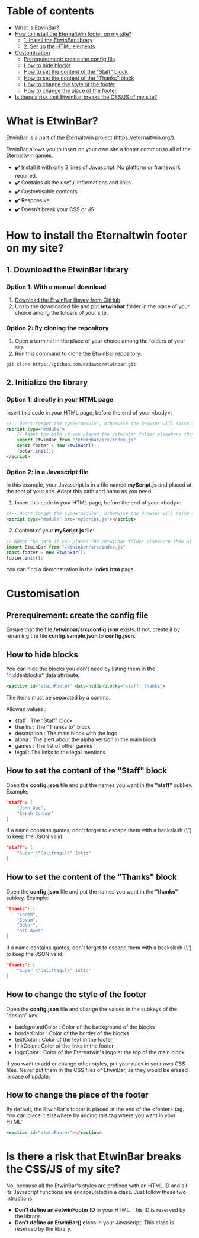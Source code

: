 # Table of contents
- [What is EtwinBar?](#what-is-etwinbar)
- [How to install the Eternaltwin footer on my site?](#how-to-install-the-eternaltwin-footer-on-my-site)
  - [1. Install the EtwinBar library](#1-install-the-etwinbar-library)
  - [2. Set up the HTML elements](#2-set-up-the-html-elements)
- [Customisation](#customisation)
  - [Prerequirement: create the config file](#prerequirement-create-the-config-file)
  - [How to hide blocks](#how-to-hide-blocks)
  - [How to set the content of the "Staff" block](#how-to-set-the-content-of-the-staff-block)
  - [How to set the content of the "Thanks" block](#how-to-set-the-content-of-the-thanks-block)
  - [How to change the style of the footer](#how-to-change-the-style-of-the-footer)
  - [How to change the place of the footer](#how-to-change-the-place-of-the-footer)
- [Is there a risk that EtwinBar breaks the CSS/JS of my site?](#is-there-a-risk-that-etwinbar-breaks-the-cssjs-of-my-site)

# What is EtwinBar?
EtwinBar is a part of the Eternaltwin project (https://eternaltwin.org/).

EtwinBar allows you to insert on your own site a footer common to all of the Eternaltwin games.

- ✔️ Install it with only 3 lines of Javascript. No platform or framework required.
- ✔️ Contains all the useful informations and links
- ✔️ Customisable contents
- ✔️ Responsive
- ✔️ Doesn't break your CSS or JS

# How to install the Eternaltwin footer on my site?
## 1. Download the EtwinBar library
### Option 1: With a manual download
1. [Download the EtwinBar library from GitHub](https://github.com/Nadawoo/etwinbar/archive/refs/heads/master.zip)
2. Unzip the downloaded file and put **/etwinbar** folder in the place of your choice among the folders of your site.

### Option 2: By cloning the repository
1. Open a terminal in the place of your choice among the folders of your site
2. Run this command to clone the EtwinBar repository:
```
git clone https://github.com/Nadawoo/etwinbar.git
```

## 2. Initialize the library
### Option 1: directly in your HTML page
Insert this code in your HTML page, before the end of your &lt;body&gt;:
```html
<!-- Don't forget the type="module", otherwise the browser will raise an error like "Cannot use import statement outside a module" -->
<script type="module">
    // Adapt the path if you placed the /etwinbar folder elsewhere than at the root of your site
    import EtwinBar from "/etwinbar/src/index.js"
    const footer = new EtwinBar();
    footer.init();
</script>
```

### Option 2: in a Javascript file
In this example, your Javascript is in a file named **myScript.js** and placed at the root of your site. Adapt this path and name as you need.

1. Insert this code in your HTML page, before the end of your &lt;body&gt;:
```html
<!-- Don't forget the type="module", otherwise the browser will raise an error like "Cannot use import statement outside a module" -->
<script type="module" src="myScript.js"></script>
```

2. Content of your **myScript.js** file:
```js
// Adapt the path if you placed the /etwinbar folder elsewhere than at the root of your site
import EtwinBar from "/etwinbar/src/index.js"
const footer = new EtwinBar();
footer.init();
```

You can find a demonstration in the **index.htm** page.

# Customisation
## Prerequirement: create the config file
Ensure that the file **/etwinbar/src/config.json** exists. If not, create it by renaming the file **config.sample.json** to **config.json**.

## How to hide blocks
You can hide the blocks you don't need by listing them in the "hiddenblocks" data attribute:
```html
<section id="etwinFooter" data-hiddenblocks="staff, thanks">
```
The items must be separated by a comma.

Allowed values :
- staff : The "Staff" block
- thanks : The "Thanks to" block
- description : The main block with the logo
- alpha : The alert about the alpha version in the main block
- games : The list of other games
- legal : The links to the legal mentions

## How to set the content of the "Staff" block
Open the **config.json** file and put the names you want in the **"staff"** subkey. Example:
```json
"staff": [
    "John Doe",
    "Sarah Connor"
]
```
If a name contains quotes, don't forget to escape them with a backslash (\\") to keep the JSON valid:
```json
"staff": [
    "Super \"Califragil\" Istic"
]
```
## How to set the content of the "Thanks" block
Open the **config.json** file and put the names you want in the **"thanks"** subkey. Example:
```json
"thanks": [
    "Lorem",
    "Ipsum",
    "Dolor",
    "Sit Amet"
]
```
If a name contains quotes, don't forget to escape them with a backslash (\\") to keep the JSON valid:
```json
"thanks": [
    "Super \"Califragil\" Istic"
]
```
## How to change the style of the footer
Open the **config.json** file and change the values in the subkeys of the "design" key:

- backgroundColor : Color of the background of the blocks
- borderColor : Color of the border of the blocks
- textColor : Color of the text in the footer
- linkColor : Color of the links in the footer
- logoColor : Color of the Eternatwin's logo at the top of the main block

If you want to add or change other styles, put your rules in your own CSS files. Never put them in the CSS files of EtwinBar, as they would be erased in case of update.

## How to change the place of the footer
By default, the EtwinBar's footer is placed at the end of the &lt;footer&gt; tag. You can place it elsewhere by adding this tag where you want in your HTML:
```html
<section id="etwinFooter"></section>
```

# Is there a risk that EtwinBar breaks the CSS/JS of my site?
No, because all the EtwinBar's styles are prefixed with an HTML ID and all its Javascript functions are encapsulated in a class. Just follow these two intructions:
- **Don't define an #etwinFooter ID** in your HTML. This ID is reserved by the library.
- **Don't define an EtwinBar() class** in your Javascript. This class is reserved by the library.
